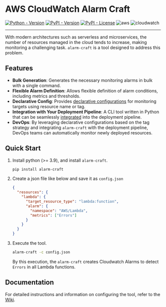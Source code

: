 # AWS CloudWatch Alarm Craft

[![Python - Version](https://img.shields.io/python/required-version-toml?tomlFilePath=https%3A%2F%2Fraw.githubusercontent.com%2Fryo-murai%2Falarm-craft%2Fmain%2Fpyproject.toml&logo=python)](https://www.python.org/downloads/)
[![PyPI - Version](https://img.shields.io/pypi/v/alarm-craft)](https://pypi.org/project/alarm-craft/)
[![PyPI - License](https://img.shields.io/pypi/l/alarm-craft)](https://pypi.org/project/alarm-craft/)
![aws](https://img.shields.io/badge/-Amazon%20Web%20Services-232F3E.svg?logo=amazon-aws&style=flat)
![cloudwatch](https://img.shields.io/badge/Made%20for-Amazon%20CloudWatch%20Alarms-FF4F8B.svg?logo=amazon-cloudwatch&style=flat)

---

With modern architectures such as serverless and microservices, the number of resources managed in the cloud tends to increase, making monitoring a challenging task. `alarm-craft` is a tool designed to address this problem.

## Features

- **Bulk Generation**: Generates the necessary monitoring alarms in bulk with a single command.
- **Flexible Alarm Definition**: Allows flexible definition of alarm conditions, including metrics and thresholds.
- **Declarative Config**: Provides [declarative configurations](https://github.com/ryo-murai/alarm-craft/wiki/ConfigurationByExample) for monitoring targets using resource name or tag.
- **Integration with Your Deployment Pipeline**: A CLI tool written in Python that can be seamlessly [integrated](https://github.com/ryo-murai/alarm-craft/wiki/Automation) into the deployment pipeline.
- **DevOps**: By leveraging declarative configurations based on the tag strategy and integrating `alarm-craft` with the deployment pipeline, DevOps teams can automatically monitor newly deployed resources.

## Quick Start

1. Install python (>= 3.9), and install `alarm-craft`.
   ```bash
   pip install alarm-craft
   ```
1. Create a json file like below and save it as `config.json`
   ```json
   {
     "resources": {
       "lambda": {
         "target_resource_type": "lambda:function",
         "alarm": {
           "namespace": "AWS/Lambda",
           "metrics": ["Errors"]
         }
       }
     }
   }
   ```
1. Execute the tool.
   ```bash
   alarm-craft -c config.json
   ```
   By this execution, the `alarm-craft` creates Cloudwatch Alarms to detect `Errors` in all Lambda functions.

## Documentation

For detailed instructions and information on configuring the tool, refer to the [Wiki](https://github.com/ryo-murai/alarm-craft/wiki/Home#toc).
